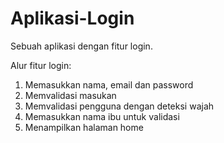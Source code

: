 # Aplikasi-Login
Sebuah aplikasi dengan fitur login.

Alur fitur login:
1. Memasukkan nama, email dan password
2. Memvalidasi masukan
3. Memvalidasi pengguna dengan deteksi wajah
4. Memasukkan nama ibu untuk validasi
5. Menampilkan halaman home
